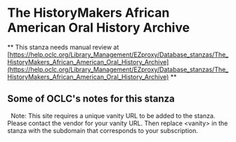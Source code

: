 # The HistoryMakers African American Oral History Archive
** This stanza needs manual review at [https://help.oclc.org/Library_Management/EZproxy/Database_stanzas/The_HistoryMakers_African_American_Oral_History_Archive](https://help.oclc.org/Library_Management/EZproxy/Database_stanzas/The_HistoryMakers_African_American_Oral_History_Archive) **

## Some of OCLC's notes for this stanza

&nbsp; Note:&nbsp;This site requires a unique vanity URL to be added to the stanza. Please contact the vendor for your vanity URL. Then replace &lt;vanity&gt; in the stanza with the subdomain that corresponds to your subscription.

&nbsp;

&nbsp;
